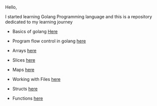 Hello,

I started learning Golang Programming language and this is a repository dedicated to my learning journey

- Basics of golang [Here](https://github.com/zjoart/my_golang_learning_documentation/tree/Develop/basics_learning)

- Program flow control in golang [here](https://github.com/zjoart/my_golang_learning_documentation/tree/Develop/flow_control)

- Arrays [here](https://github.com/zjoart/my_golang_learning_documentation/tree/Develop/Arrays)

- Slices [here](https://github.com/zjoart/my_golang_learning_documentation/tree/Develop/Slices)

- Maps [here](https://github.com/zjoart/my_golang_learning_documentation/tree/Develop/Maps)

- Working with Files [here](https://github.com/zjoart/my_golang_learning_documentation/tree/Develop/Files)

- Structs [here](https://github.com/zjoart/my_golang_learning_documentation/tree/Develop/Structs)

- Functions [here](https://github.com/zjoart/my_golang_learning_documentation/tree/Develop/Functions)


